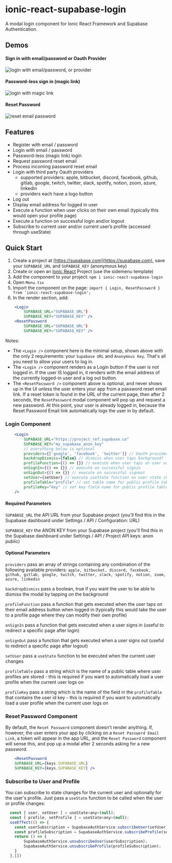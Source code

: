 # ionic-react-supabase-login
A modal login component for Ionic React Framework and Supabase Authentication.

## Demos

#### Sign in with email/password or Oauth Provider

![login with email/password, or provider](img/email_password_provider.gif)

#### Password-less sign in (magic link)
![login with magic link](img/magic_link.gif)

#### Reset Password
![reset email password](img/reset_password.gif)

## Features
- Register with email / password
- Login with email / password
- Password-less (magic link) login
- Request password reset email
- Process incoming password reset email
- Login with third party Oauth providers
    - supported providers: apple, bitbucket, discord, facebook, github, gitlab, google, twitch, twitter, slack, spotify, notion, zoom, azure, linkedin
    - providers each have a logo button
- Log out
- Display email address for logged in user
- Execute a function when user clicks on their own email (typically this would open your profile page)
- Execute a function on successful login and/or logout
- Subscribe to current user and/or current user’s profile (accessed through useState)

## Quick Start
1. Create a project at [https://supabase.com](https://supabase.com), save your `SUPABASE_URL` and `SUPABASE_KEY` (anonymous key)
2. Create or open an [Ionic React](https://ionicframework.com) Project (use the sidemenu template)
3. Add the component to your project: `npm i ionic-react-supabase-login`
4. Open `Menu.tsx`
5. Import the component on the page: `import { Login, ResetPassword } from 'ionic-react-supabase-login';`
6. In the render section, add:
```jsx
    <Login 
        SUPABASE_URL="SUPABASE_URL"}
        SUPABASE_KEY="SUPABASE_KEY" />
    <ResetPassword 
        SUPABASE_URL="SUPABASE_URL"}
        SUPABASE_KEY="SUPABASE_KEY" />
```
Notes:
- The `<Login />` component here is the minimal setup, shown above with the only 2 requirements: your `Supabase URL` and `Anonymous Key`.  That's all you need to allow your users to log in.
- The `<Login />` component renders as a Login button if the user is not logged in.  If the user IS logged in, it renders with the email address of the currently logged-in user and a log out button.
- The `<ResetPassword />` component above is optional, and never shows up in the UI unless the user enters your app from a password reset email link.  If a reset token is found in the URL of the current page, then after 2 seconds, the `ResetPassword` modal component will pop up and request a new password.  At this point, your user is already logged in, because the Reset Password Email link automatically logs the user in by default.

### Login Component
```jsx
    <Login 
        SUPABASE_URL="https://project_ref.supabase.co"
        SUPABASE_KEY="my_supabase_anon_key"
        // everything below is optional
        providers={['google', 'facebook', 'twitter']} // Oauth providers
        backdropDismiss={false} // dismiss when user taps background?
        profileFunction={() => {}} // execute when user taps on user name (go to profile)
        onSignIn={() => {}} // execute on successful signin
        onSignOut={() => {}} // execute on successful signout
        setUser={setUser} // execute useState function on user state change
        profileTable="profile" // set table name for public profile table (i.e. "profile")
        profileKey="key" // set key field name for public profile table (i.e. "id")
    />
```
#### Required Parameters
`SUPABASE_URL` the API URL from your Supabase project (you'll find this in the Supabase dashboard under Settings / API / Configuration: URL)

`SUPABASE_KEY` the ANON KEY from your Supabase project (you'll find this in the Supabase dashboard under Settings / API / Project API keys: anon public)
#### Optional Parameters
`providers` pass an array of strings containing any combination of the following available providers: `apple, bitbucket, discord, facebook, github, gitlab, google, twitch, twitter, slack, spotify, notion, zoom, azure, linkedin`

`backdropDismiss` pass a boolean, true if you want the user to be able to dismiss the modal by tapping on the background

`profileFunction` pass a function that gets executed when the user taps on their email address button when logged in (typically this would take the user to a profile page where they can modify their own profile)

`onSignIn` pass a function that gets executed when a user signs in (useful to redirect a specific page after login)

`onSignOut` pass a function that gets executed when a user signs out (useful to redirect a specific page after logout)

`setUser` pass a `useState` function to be executed when the current user changes

`profileTable` pass a string which is the name of a public table where user profiles are stored - this is required if you want to automatically load a user profile when the current user logs on

`profileKey` pass a string which is the name of the field in the `profileTable` that contains the user id key - this is required if you want to automatically load a user profile when the current user logs on

### Reset Password Component
By default, the `Reset Password` component doesn't render anything.  If, however, the user enters your app by clicking on a `Reset Password Email Link`, a token will appear in the app URL, and the `Reset Password` component will sense this, and pop up a modal after 2 seconds asking for a new password.
```jsx
    <ResetPassword 
    SUPABASE_URL={keys.SUPABASE_URL}
    SUPABASE_KEY={keys.SUPABASE_KEY} />
```
### Subscribe to User and Profile
You can subscribe to state changes for the current user and optionally for the user's profile.  Just pass a `useState` function to be called when the user or profile changes:
```jsx
  const [ user, setUser ] = useState<any>(null);
  const [ profile, setProfile ] = useState<any>(null);
  useEffect(() => {
    const userSubscription = SupabaseAuthService.subscribeUser(setUser);
    const profileSubscription = SupabaseAuthService.subscribeProfile(setProfile);
    return () => {
        SupabaseAuthService.unsubscribeUser(userSubscription);
        SupabaseAuthService.unsubscribeProfile(profileSubscription);
    }
  },[])
```

